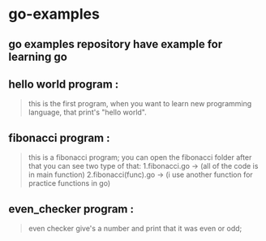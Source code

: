 # go-examples
## go examples repository have example for learning go
## hello world program :
> this is the first program, when you want to learn new programming language, that print's "hello world".
## fibonacci program :
> this is a fibonacci program; you can open the fibonacci folder after that you can see two type of that: 1.fibonacci.go -> (all of the code is in main function) 2.fibonacci(func).go -> (i use another function for practice functions in go)
## even_checker program :
> even checker give's a number and print that it was even or odd;